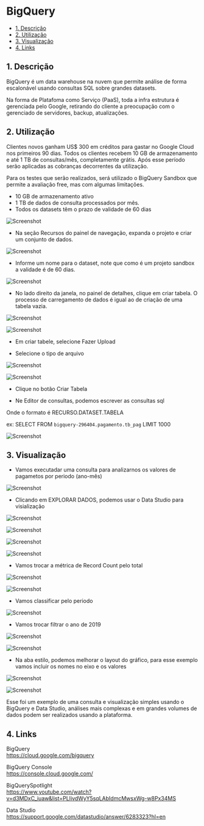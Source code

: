 # BigQuery

- [1. Descrição](#link1)
- [2. Utilização](#link2)
- [3. Visualização](#link3)
- [4. Links](#link4)

<a id="link1"></a>
## 1. Descrição

BigQuery é um data warehouse na nuvem que permite análise de forma escalonável usando consultas SQL sobre
grandes datasets.

Na forma de Platafoma como Serviço (PaaS), toda a infra estrutura é gerenciada pelo Google, retirando do cliente a preocupação com o gerenciado de servidores, backup, atualizações.

<a id="link1"></a>
## 2. Utilização

Clientes novos ganham US$ 300 em créditos para gastar no Google Cloud nos primeiros 90 dias. Todos os clientes recebem 10 GB de armazenamento e até 1 TB de consultas/mês, completamente grátis. Após esse período serão aplicadas as cobranças decorrentes da utilização.

Para os testes que serão realizados, será utilizado o BigQuery Sandbox que permite a avaliação free, mas com algumas limitações.

- 10 GB de armazenamento ativo
- 1 TB de dados de consulta processados por mês.
- Todos os datasets têm o prazo de validade de 60 dias

![Screenshot](/images/b01.jpg)

- Na seção Recursos do painel de navegação, expanda o projeto e criar um conjunto de dados.

![Screenshot](/images/b02.jpg)

- Informe um nome para o dataset, note que como é um projeto sandbox a validade é de 60 dias.

![Screenshot](/images/b03.jpg)

- No lado direito da janela, no painel de detalhes, clique em criar tabela. O processo de carregamento de dados é igual ao de criação de uma tabela vazia.

![Screenshot](/images/b04.jpg)

![Screenshot](/images/b05.jpg)

- Em criar tabele, selecione Fazer Upload

- Selecione o tipo de arquivo

![Screenshot](/images/b06.jpg)

![Screenshot](/images/b07.jpg)

- Clique no botão Criar Tabela

- Ne Editor de consultas, podemos escrever as consultas sql

Onde o formato é RECURSO.DATASET.TABELA 

ex: SELECT  FROM `bigquery-296404.pagamento.tb_pag` LIMIT 1000

![Screenshot](/images/b08.jpg)

<a id="link3"></a>
## 3. Visualização

- Vamos executadar uma consulta para analizarnos os valores de pagametos por periodo (ano-mês)

![Screenshot](/images/b09.jpg)

- Clicando em EXPLORAR DADOS, podemos usar o Data Studio para visialização

![Screenshot](/images/b10.jpg)

![Screenshot](/images/b11.jpg)

![Screenshot](/images/b12.jpg)

![Screenshot](/images/b13.jpg)

- Vamos trocar a métrica de Record Count pelo total

![Screenshot](/images/b14.jpg)

![Screenshot](/images/b15.jpg)

- Vamos classificar pelo periodo

![Screenshot](/images/b16.jpg)

- Vamos trocar filtrar o ano de 2019

![Screenshot](/images/b17.jpg)

![Screenshot](/images/b18.jpg)

- Na aba estilo, podemos melhorar o layout do gráfico, para esse exemplo vamos incluir os nomes no eixo e os valores

![Screenshot](/images/b19.jpg)

![Screenshot](/images/b20.jpg)

Esse foi um exemplo de uma consulta e visualização simples usando o BigQuery e Data Studio, análises mais complexas e em grandes volumes de dados podem ser realizados usando a plataforma.

<a id="link4"></a>
## 4. Links

BigQuery</br>
https://cloud.google.com/bigquery

BigQuery Console</br>
https://console.cloud.google.com/

BigQuerySpotlight</br>
https://www.youtube.com/watch?v=d3MDxC_iuaw&list=PLIivdWyY5sqLAbIdmcMwsxWg-w8Px34MS

Data Studio</br>
https://support.google.com/datastudio/answer/6283323?hl=en